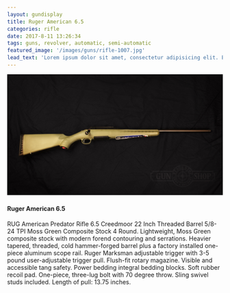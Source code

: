 ```yaml
---
layout: gundisplay
title: Ruger American 6.5
categories: rifle
date: 2017-8-11 13:26:34
tags: guns, revolver, automatic, semi-automatic
featured_image: '/images/guns/rifle-1007.jpg'
lead_text: 'Lorem ipsum dolor sit amet, consectetur adipisicing elit. Expedita maiores quisquam id sunt, a architecto molestias velit, distinctio quidem non, nostrum provident quibusdam enim. Neque ipsam temporibus commodi facere minima.'
---
```


![Ruger American 6.5](/images/guns/rifle-1007.jpg)

#### Ruger American 6.5
 RUG American Predator Rifle 6.5 Creedmoor 22 Inch Threaded Barrel 5/8-24 TPI Moss Green Composite Stock 4 Round. Lightweight, Moss Green composite stock with modern forend contouring and serrations. Heavier tapered, threaded, cold hammer-forged barrel plus a factory installed one-piece aluminum scope rail. Ruger Marksman adjustable trigger with 3-5 pound user-adjustable trigger pull. Flush-fit rotary magazine. Visible and accessible tang safety. Power bedding integral bedding blocks. Soft rubber recoil pad. One-piece, three-lug bolt with 70 degree throw. Sling swivel studs included. Length of pull: 13.75 inches. 
 

